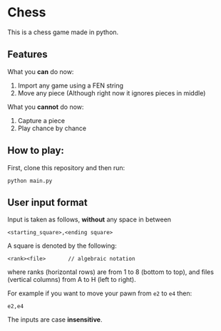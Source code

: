 # Chess
This is a chess game made in python.

## Features
What you __can__ do now:
1. Import any game using a FEN string
2. Move any piece (Although right now it ignores pieces in middle)

What you __cannot__ do now:
1. Capture a piece
2. Play chance by chance

## How to play:
First, clone this repository and then run:
```
python main.py
```

## User input format
Input is taken as follows, __without__ any space in between
```
<starting_square>,<ending square>
```
A square is denoted by the following:
```
<rank><file>       // algebraic notation
```
where ranks (horizontal rows) are from 1 to 8 (bottom to top), and files (vertical columns) from A to H (left to right).

For example if you want to move your pawn from ``e2`` to ``e4`` then:
```
e2,e4
```
The inputs are case __insensitive__.
